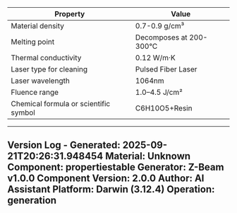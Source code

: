 | Property | Value |
|----------|-------|
| Material density | 0.7-0.9 g/cm³ |
| Melting point | Decomposes at 200-300°C |
| Thermal conductivity | 0.12 W/m·K |
| Laser type for cleaning | Pulsed Fiber Laser |
| Laser wavelength | 1064nm |
| Fluence range | 1.0–4.5 J/cm² |
| Chemical formula or scientific symbol | C6H10O5+Resin |


---
Version Log - Generated: 2025-09-21T20:26:31.948454
Material: Unknown
Component: propertiestable
Generator: Z-Beam v1.0.0
Component Version: 2.0.0
Author: AI Assistant
Platform: Darwin (3.12.4)
Operation: generation
---